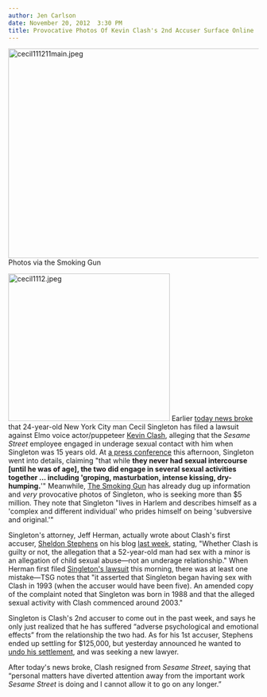 ```yaml
---
author: Jen Carlson
date: November 20, 2012  3:30 PM
title: Provocative Photos Of Kevin Clash's 2nd Accuser Surface Online
---
```


<p><span class="mt-enclosure mt-enclosure-image" style="display: inline;"> <img alt="cecil111211main.jpeg" src="https://web.archive.org/web/20130609233419im_/http://gothamist.com/attachments/arts_jen/cecil111211main.jpeg" width="640" height="422" class="image-none"> </span><br>
<span class="photo_caption">Photos via the Smoking Gun</span></p>

<p><span class="mt-enclosure mt-enclosure-image" style="display: inline;"> <img alt="cecil1112.jpeg" src="https://web.archive.org/web/20130609233419im_/http://gothamist.com/attachments/arts_jen/cecil1112.jpeg" width="325" height="297" class="image-right"> </span>Earlier <a href="https://web.archive.org/web/20130609233419/http://gothamist.com/2012/11/20/2nd_accuser.php">today news broke</a> that 24-year-old New York City man Cecil Singleton has filed a lawsuit against Elmo voice actor/puppeteer <a href="https://web.archive.org/web/20130609233419/http://gothamist.com/tags/kevinclash">Kevin Clash</a>, alleging that the <em>Sesame Street</em> employee engaged in underage sexual contact with him when Singleton was 15 years old. At <a href="https://web.archive.org/web/20130609233419/http://www.tmz.com/2012/11/20/elmo-cecil-singleton-dry-hump-sexual-intercourse-kevin-clash/#ixzz2CnT2n68u">a press conference</a> this afternoon, Singleton went into details, claiming &quot;that while <strong>they never had sexual intercourse [until he was of age], the two did engage in several sexual activities together ... including &apos;groping, masturbation, intense kissing, dry-humping.</strong>&apos;&quot; Meanwhile, <a href="https://web.archive.org/web/20130609233419/http://www.thesmokinggun.com/documents/elmo-accuser-complaint-687451">The Smoking Gun</a> has already dug up information and <em>very</em> provocative photos of Singleton, who is seeking more than $5 million. They note that Singleton &quot;lives in Harlem and describes himself as a &apos;complex and different individual&apos; who prides himself on being &apos;subversive and original.&apos;&quot;</p>

<p>Singleton&apos;s attorney, Jeff Herman, actually wrote about Clash&apos;s first accuser, <a href="https://web.archive.org/web/20130609233419/http://gothamist.com/2012/11/15/kevin_clashs_accuser_identified.php">Sheldon Stephens</a> on his blog <a href="https://web.archive.org/web/20130609233419/http://www.hermanlaw.com/blog/2012/11/13/elmo-puppeteer-accused-of-sexual-117456">last week</a>, stating, &quot;Whether Clash is guilty or not, the allegation that a 52-year-old man had sex with a minor is an allegation of child sexual abuse&#x2014;not an underage relationship.&quot; When Herman first filed <a href="https://web.archive.org/web/20130609233419/http://www.thesmokinggun.com/file/elmo-accuser-complaint?page=0">Singleton&apos;s lawsuit</a> this morning, there was at least one mistake&#x2014;TSG notes that &quot;it asserted that Singleton began having sex with Clash in 1993 (when the accuser would have been five). An amended copy of the complaint noted that Singleton was born in 1988 and that the alleged sexual activity with Clash commenced around 2003.&quot;</p>

<p>Singleton is Clash&apos;s 2nd accuser to come out in the past week, and says he only just realized that he has suffered &#x201C;adverse psychological and emotional effects&#x201D; from the relationship the two had. As for his 1st accuser, Stephens ended up settling for $125,000, but yesterday announced he wanted to <a href="https://web.archive.org/web/20130609233419/http://gothamist.com/2012/11/19/now_kevin_clashs_accuser_wants_to_g.php">undo his settlement</a>, and was seeking a new lawyer.</p>

<p>After today&apos;s news broke, Clash resigned from <em>Sesame Street</em>, saying that &#x201C;personal matters have diverted attention away from the important work <em>Sesame Street</em> is doing and I cannot allow it to go on any longer.&#x201D;</p>